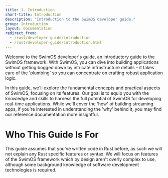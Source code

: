 ```yaml
---
title: 1. Introduction
short-title: Introduction
description: "Introduction to the SwimOS developer guide."
group: Introduction
layout: documentation
redirect_from:
  - /rust/developer-guide/introduction
  - /rust/developer-guide/introduction.html
---
```


Welcome to the SwimOS developer's guide, an introductory guide to the SwimOS framework.
With SwimOS, you can dive into building applications without getting bogged down by intricate infrastructure details – it takes care of the 'plumbing' so you can concentrate on crafting robust application logic.

In this guide, we'll explore the fundamental concepts and practical aspects of SwimOS, focusing on its features.
Our goal is to equip you with the knowledge and skills to harness the full potential of SwimOS for developing real-time applications.
While we'll cover the 'how' of building streaming apps, if you're interested in understanding the 'why' behind it, you may find our reference documentation more insightful.

# Who This Guide Is For

This guide assumes that you've written code in Rust before, as such we will not explain any Rust specific features or syntax.
We will focus on features of the SwimOS framework which by design aren't overly complex to use, although some background knowledge of software development technologies is required.

